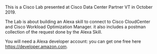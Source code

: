 This is a Cisco Lab presented at Cisco Data Center Partner VT in October 2019.

The Lab is about building an Alexa skill to connect to  Cisco CloudCenter and Cisco Workload Optimization Manager.
it also includes a postman collection of the request done by the Alexa Skill.


You will need a Alexa developer account: you can get one free here https://developer.amazon.com.
